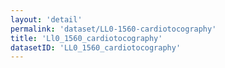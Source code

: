 ```yaml
---
layout: 'detail'
permalink: 'dataset/LL0-1560-cardiotocography'
title: 'Ll0_1560_cardiotocography'
datasetID: 'LL0_1560_cardiotocography'
---
```


